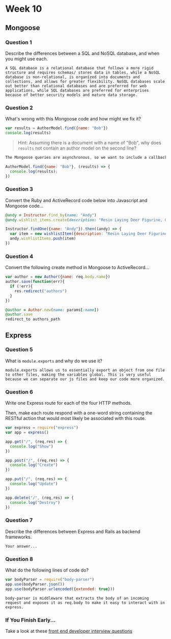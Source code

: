 # Week 10

## Mongoose

### Question 1

Describe the differences between a SQL and NoSQL database, and when you might use each.

```text
A SQL database is a relational database that follows a more rigid structure and requires schemas/ stores data in tables, while a NoSQL database is non-relational, is organized into documents and collections, and allows for greater flexibility. NoSQL databases scale out better than relational databases and are preferred for web applications, while SQL databases are preferred for enterprises because of better security models and mature data storage.
```

### Question 2

What's wrong with this Mongoose code and how might we fix it?

```js
var results = AuthorModel.find({name: "Bob"})
console.log(results)
```

> Hint: Assuming there is a document with a name of "Bob", why does `results` not contain an author model on the second line?

```js
The Mongoose queries are asynchronous, so we want to include a callback that will print the author model to the console, to ensure that the query has finished first.

AuthorModel.find({name: "Bob"}, (results) => {
  console.log(results);
})
```

### Question 3

Convert the Ruby and ActiveRecord code below into Javascript and Mongoose code...

```rb
@andy = Instructor.find_by(name: "Andy")
@andy.wishlist_items.create(description: "Resin Laying Deer Figurine, Gold")
```

```js
Instructor.findOne({name: "Andy"}).then((andy) => {
  var item = new wishlistItem({description: "Resin Laying Deer Figurine, Gold"})
  andy.wishlistItems.push(item)
})
```

### Question 4

Convert the following create method in Mongoose to ActiveRecord...

```js
var author = new Author({name: req.body.name})
author.save(function(err){
  if (!err){
    res.redirect("authors")
  }
})
```

```rb
@author = Author.new(name: params[:name])
@author.save
redirect_to authors_path
```

## Express

### Question 5

What is `module.exports` and why do we use it?

```text
module.exports allows us to essentially export an object from one file to other files, making the variables global. This is very useful because we can separate our js files and keep our code more organized.
```

### Question 6

Write one Express route for each of the four HTTP methods.

Then, make each route respond with a one-word string containing the RESTful action that would most likely be associated with this route.

```js
var express = require("express")
var app = express()

app.get("/", (req,res) => {
  console.log("Show")
})

app.post("/", (req,res) => {
  console.log("Create")
})

app.put("/", (req,res) => {
  console.log("Update")
})

app.delete("/", (req,res) => {
  console.log("Destroy")
})

```

### Question 7

Describe the differences between Express and Rails as backend frameworks.

```text
Your answer...
```

### Question 8

What do the following lines of code do?

```js
var bodyParser = require("body-parser")
app.use(bodyParser.json())
app.use(bodyParser.urlencoded({extended: true}))
```

```text
body-parser is middleware that extracts the body of an incoming request and exposes it as req.body to make it easy to interact with in express.
```

### If You Finish Early...

Take a look at these [front end developer interview questions](https://github.com/h5bp/Front-end-Developer-Interview-Questions/blob/master/README.md)

